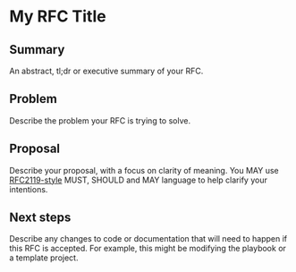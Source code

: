 # My RFC Title

## Summary

An abstract, tl;dr or executive summary of your RFC.

## Problem

Describe the problem your RFC is trying to solve.

## Proposal

Describe your proposal, with a focus on clarity of meaning. You MAY use
[RFC2119-style](https://www.ietf.org/rfc/rfc2119.txt) MUST, SHOULD and MAY
language to help clarify your intentions.

## Next steps

Describe any changes to code or documentation that will need to happen if this
RFC is accepted. For example, this might be modifying the playbook or a template
project.
